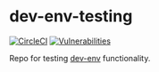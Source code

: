 # dev-env-testing

[![CircleCI](https://circleci.com/gh/simonsdave/dev-env-testing/tree/release-1.11.0.svg?style=shield)](https://circleci.com/gh/simonsdave/dev-env-testing/tree/release-1.11.0)
[![Vulnerabilities](https://snyk.io/test/github/simonsdave/dev-env-testing/badge.svg)](https://snyk.io/test/github/simonsdave/dev-env-testing)

Repo for testing [dev-env](https://github.com/simonsdave/dev-env) functionality.
